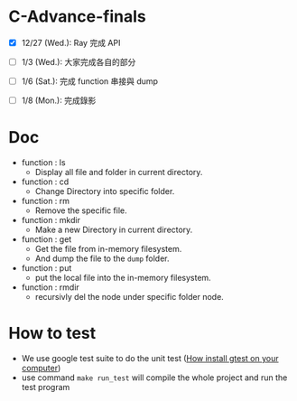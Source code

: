 # C-Advance-finals

- [X] 12/27 (Wed.): Ray 完成 API <br>
- [ ] 1/3   (Wed.): 大家完成各自的部分 <br>
- [ ] 1/6   (Sat.): 完成 function 串接與 dump <br>
- [ ] 1/8   (Mon.): 完成錄影


# Doc
- function : ls
    - Display all file and folder in current directory.
- function : cd
    - Change Directory into specific folder.
- function : rm
    - Remove the specific file.
- function : mkdir
    - Make a new Directory in current directory.
- function : get 
    - Get the file from in-memory filesystem.
    - And dump the file to the `dump` folder.
- function : put
    - put the local file into the in-memory filesystem.
- function : rmdir 
    - recursivly del the node under specific folder node.

# How to test
- We use google test suite to do the unit test ([How install gtest on your computer](https://github.com/google/googletest/blob/main/googletest/README.md))
- use command `make run_test` will compile the whole project and run the test program

